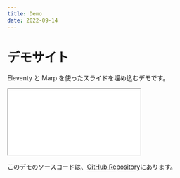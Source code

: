 ```yaml
---
title: Demo
date: 2022-09-14
---
```

# デモサイト

Eleventy と Marp を使ったスライドを埋め込むデモです。

<iframe src="/presentation/2022/09/14/introduction-of-functional-programming/" class="slide"></iframe>

このデモのソースコードは、[GitHub Repository](https://github.com/takesection/presentation)にあります。

